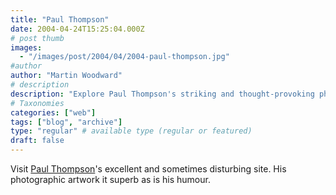 ```yaml
---
title: "Paul Thompson"
date: 2004-04-24T15:25:04.000Z
# post thumb
images:
  - "/images/post/2004/04/2004-paul-thompson.jpg"
#author
author: "Martin Woodward"
# description
description: "Explore Paul Thompson's striking and thought-provoking photography, where superb artistry meets a unique sense of humour."
# Taxonomies
categories: ["web"]
tags: ["blog", "archive"]
type: "regular" # available type (regular or featured)
draft: false
---
```

Visit [Paul Thompson](http://www.hollowearth.co.uk)'s excellent and sometimes disturbing site.  His photographic artwork it superb as is his humour.